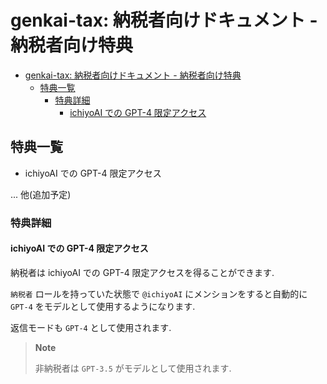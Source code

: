 # genkai-tax: 納税者向けドキュメント - 納税者向け特典

- [genkai-tax: 納税者向けドキュメント - 納税者向け特典](#genkai-tax-納税者向けドキュメント---納税者向け特典)
  - [特典一覧](#特典一覧)
    - [特典詳細](#特典詳細)
      - [ichiyoAI での GPT-4 限定アクセス](#ichiyoai-での-gpt-4-限定アクセス)

## 特典一覧

- ichiyoAI での GPT-4 限定アクセス

... 他(追加予定)

### 特典詳細

#### ichiyoAI での GPT-4 限定アクセス

納税者は ichiyoAI での GPT-4 限定アクセスを得ることができます.

`納税者` ロールを持っていた状態で `@ichiyoAI` にメンションをすると自動的に `GPT-4` をモデルとして使用するようになります.

返信モードも `GPT-4` として使用されます.

> **Note**
>
> 非納税者は `GPT-3.5` がモデルとして使用されます.
